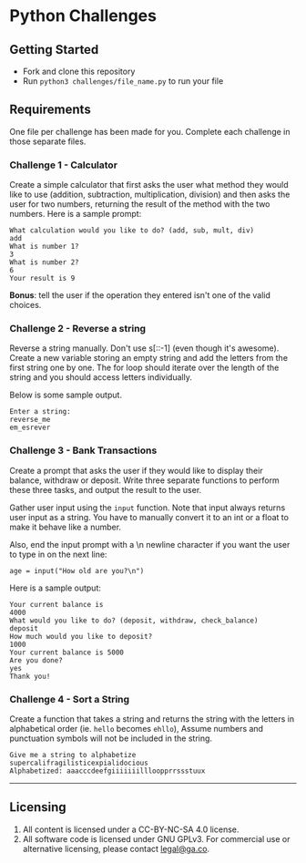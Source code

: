 # Python Challenges

## Getting Started

- Fork and clone this repository
- Run `python3 challenges/file_name.py` to run your file

## Requirements

One file per challenge has been made for you. Complete each challenge in those separate files.

### Challenge 1 - Calculator

Create a simple calculator that first asks the user what method they would like to use (addition, subtraction, multiplication, division) and then asks the user for two numbers, returning the result of the method with the two numbers. Here is a sample prompt:

```
What calculation would you like to do? (add, sub, mult, div)
add
What is number 1?
3
What is number 2?
6
Your result is 9
```

**Bonus**: tell the user if the operation they entered isn't one of the valid choices.

### Challenge 2 - Reverse a string

Reverse a string manually. Don't use s[::-1] (even though it's awesome). Create a new variable storing an empty string and add the letters from the first string one by one. The for loop should iterate over the length of the string and you should access letters individually.

Below is some sample output.

```
Enter a string:
reverse_me
em_esrever
```

### Challenge 3 - Bank Transactions

Create a prompt that asks the user if they would like to display their balance, withdraw or deposit. Write three separate functions to perform these three tasks, and output the result to the user.

Gather user input using the `input` function. Note that input always returns user input as a string. You have to manually convert it to an int or a float to make it behave like a number.

Also, end the input prompt with a \n newline character if you want the user to type in on the next line:

```
age = input("How old are you?\n")
```

Here is a sample output:

```
Your current balance is
4000
What would you like to do? (deposit, withdraw, check_balance)
deposit
How much would you like to deposit?
1000
Your current balance is 5000
Are you done?
yes
Thank you!
```

### Challenge 4 - Sort a String

Create a function that takes a string and returns the string with the letters in alphabetical order (ie. `hello` becomes `ehllo`), Assume numbers and punctuation symbols will not be included in the string.

```
Give me a string to alphabetize
supercalifragilisticexpialidocious
Alphabetized: aaacccdeefgiiiiiiillloopprrssstuux
```

---

## Licensing

1. All content is licensed under a CC-BY-NC-SA 4.0 license.
2. All software code is licensed under GNU GPLv3. For commercial use or alternative licensing, please contact legal@ga.co.
